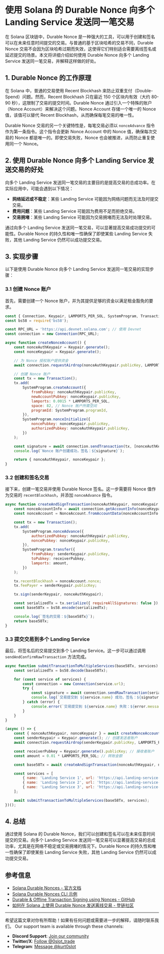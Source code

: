 # 使用 Solana 的 Durable Nonce 向多个 Landing Service 发送同一笔交易

在 Solana 区块链中，Durable Nonce 是一种强大的工具，可以用于创建和签名可以在未来任意时间提交的交易。与普通的基于区块哈希的交易不同，Durable Nonce 交易不会因为区块哈希过期而失效，这使得它们特别适合需要离线签名或延迟提交的场景。本文将详细介绍如何使用 Durable Nonce 向多个 Landing Service 发送同一笔交易，并解释这样做的好处。

## 1\. Durable Nonce 的工作原理

在 Solana 中，普通的交易使用 Recent Blockhash 来防止双重支付（Double-Spend）问题。然而，Recent Blockhash 只在最近 150 个区块内有效（大约 80-90 秒），这限制了交易的提交时间。Durable Nonce 通过引入一个特殊的账户（Nonce Account）来解决这个问题。Nonce Account 存储一个唯一的 Nonce 值，该值可以替代 Recent Blockhash，从而确保每笔交易的唯一性。

Durable Nonce 交易的另一个关键特性是，每笔交易必须以 `nonceAdvance` 指令作为第一条指令。这个指令会更新 Nonce Account 中的 Nonce 值，确保每次交易的 Nonce 都是唯一的。即使交易失败，Nonce 也会被推进，从而防止重复使用同一个 Nonce。

## 2\. 使用 Durable Nonce 向多个 Landing Service 发送交易的好处

向多个 Landing Service 发送同一笔交易的主要目的是提高交易的总成功率。在实际应用中，可能会遇到以下情况：

- **网络延迟或不稳定**：某些 Landing Service 可能因为网络问题而无法及时提交交易。
- **费用问题**：某些 Landing Service 可能因为费用不足而拒绝交易。
- **交易拥堵**：某些 Landing Service 可能因为交易拥堵而无法及时处理交易。

通过向多个 Landing Service 发送同一笔交易，可以显著提高交易成功提交的可能性。Durable Nonce 的持久性和唯一性确保了即使某些 Landing Service 失败，其他 Landing Service 仍然可以成功提交交易。

## 3\. 实现步骤

以下是使用 Durable Nonce 向多个 Landing Service 发送同一笔交易的实现步骤：

### 3.1 创建 Nonce 账户

首先，需要创建一个 Nonce 账户，并为其提供足够的资金以满足租金豁免的要求。

```javascript
const { Connection, Keypair, LAMPORTS_PER_SOL, SystemProgram, Transaction } = require('@solana/web3.js');
const bs58 = require('bs58');

const RPC_URL = 'https://api.devnet.solana.com'; // 使用 Devnet
const connection = new Connection(RPC_URL);

async function createNonceAccount() {
    const nonceAuthKeypair = Keypair.generate();
    const nonceKeypair = Keypair.generate();

    // 为 Nonce 授权账户提供资金
    await connection.requestAirdrop(nonceAuthKeypair.publicKey, LAMPORTS_PER_SOL);

    // 创建 Nonce 账户
    const tx = new Transaction();
    tx.add(
        SystemProgram.createAccount({
            fromPubkey: nonceAuthKeypair.publicKey,
            newAccountPubkey: nonceKeypair.publicKey,
            lamports: 0.0015 * LAMPORTS_PER_SOL,
            space: 82, // Nonce 账户所需空间
            programId: SystemProgram.programId,
        }),
        SystemProgram.nonceInitialize({
            noncePubkey: nonceKeypair.publicKey,
            authorizedPubkey: nonceAuthKeypair.publicKey,
        })
    );

    const signature = await connection.sendTransaction(tx, [nonceAuthKeypair, nonceKeypair]);
    console.log(`Nonce 账户创建成功，签名：${signature}`);

    return { nonceAuthKeypair, nonceKeypair };
}

```

### 3.2 创建和签名交易

接下来，创建一笔交易并使用 Durable Nonce 签名。这一步需要将 Nonce 值作为交易的 `recentBlockhash`，并添加 `nonceAdvance` 指令。

```javascript
async function createAndSignTransaction(nonceAuthKeypair, nonceKeypair, senderKeypair, receiverPubkey, amount) {
    const nonceAccountInfo = await connection.getAccountInfo(nonceKeypair.publicKey);
    const nonceAccount = NonceAccount.fromAccountData(nonceAccountInfo.data);

    const tx = new Transaction();
    tx.add(
        SystemProgram.nonceAdvance({
            authorizedPubkey: nonceAuthKeypair.publicKey,
            noncePubkey: nonceKeypair.publicKey,
        }),
        SystemProgram.transfer({
            fromPubkey: senderKeypair.publicKey,
            toPubkey: receiverPubkey,
            lamports: amount,
        })
    );

    tx.recentBlockhash = nonceAccount.nonce;
    tx.feePayer = senderKeypair.publicKey;

    tx.sign(senderKeypair, nonceAuthKeypair);

    const serializedTx = tx.serialize({ requireAllSignatures: false });
    const base58Tx = bs58.encode(serializedTx);

    console.log(`签名的交易：${base58Tx}`);
    return base58Tx;
}

```

### 3.3 提交交易到多个 Landing Service

最后，将签名后的交易提交到多个 Landing Service。这一步可以通过调用 `sendAndConfirmRawTransaction` 方法完成。

```javascript
async function submitTransactionToMultipleServices(base58Tx, services) {
    const serializedTx = bs58.decode(base58Tx);

    for (const service of services) {
        const connection = new Connection(service.url);
        try {
            const signature = await connection.sendRawTransaction(serializedTx);
            console.log(`交易提交到 ${service.name} 成功，签名：${signature}`);
        } catch (error) {
            console.error(`交易提交到 ${service.name} 失败：${error.message}`);
        }
    }
}

(async () => {
    const { nonceAuthKeypair, nonceKeypair } = await createNonceAccount();
    const senderKeypair = Keypair.generate(); // 创建发送者账户
    await connection.requestAirdrop(senderKeypair.publicKey, LAMPORTS_PER_SOL); // 为发送者账户提供资金

    const receiverPubkey = Keypair.generate().publicKey; // 接收者账户
    const amount = 0.01 * LAMPORTS_PER_SOL; // 转账金额

    const base58Tx = await createAndSignTransaction(nonceAuthKeypair, nonceKeypair, senderKeypair, receiverPubkey, amount);

    const services = [
        { name: 'Landing Service 1', url: 'https://api.landing-service-1.com' },
        { name: 'Landing Service 2', url: 'https://api.landing-service-2.com' },
        { name: 'Landing Service 3', url: 'https://api.landing-service-3.com' },
    ];

    await submitTransactionToMultipleServices(base58Tx, services);
})();
```

## 4\. 总结

通过使用 Solana 的 Durable Nonce，我们可以创建和签名可以在未来任意时间提交的交易。向多个 Landing Service 发送同一笔交易可以显著提高交易的总成功率，尤其是在网络不稳定或交易拥堵的情况下。Durable Nonce 的持久性和唯一性确保了即使某些 Landing Service 失败，其他 Landing Service 仍然可以成功提交交易。

## 参考信息

- [Solana Durable Nonces - 官方文档](https://docs.solana.com/implemented-proposals/durable-txn-nonces)
- [Solana Durable Nonces CLI 示例](https://docs.solana.com/cli/durable-nonces)
- [Durable & Offline Transaction Signing using Nonces - GitHub](https://github.com/0xproflupin/solana-durable-nonces)
- [如何在 Solana 上使用 Durable Nonce 发送离线交易 - 登链社区](https://www.dclchain.com/article/1234567890)  

---

希望这篇文章对你有所帮助！如果有任何问题或需要进一步的解释，请随时联系我们。
Our support team is available through these channels:  

- **Discord Support**: [Join our community](https://discord.com/invite/Qd6txfyS)  
- **Twitter/X**: [Follow @0slot_trade](https://x.com/0slot_trade)  
- **Telegram**: [Message @kurt0slot](https://t.me/kurt0slot)  

